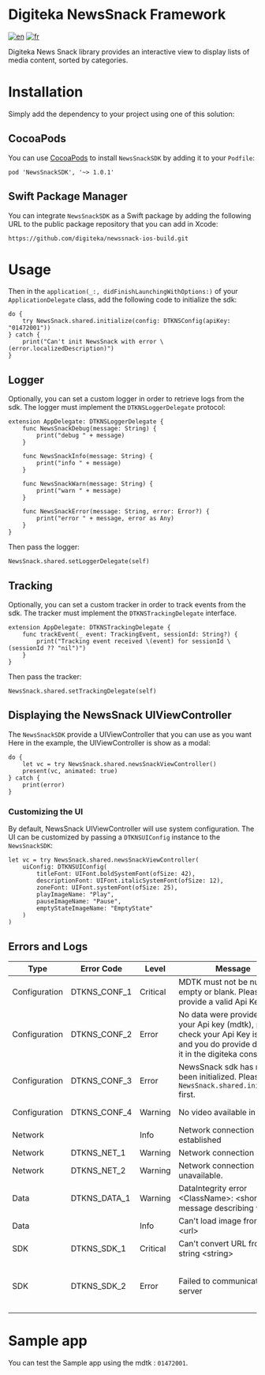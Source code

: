 # Digiteka NewsSnack Framework

[![en](https://img.shields.io/badge/lang-en-red.svg)](ReadMe.md)
[![fr](https://img.shields.io/badge/lang-fr-blue.svg)](ReadMe.fr.md)

Digiteka News Snack library provides an interactive view to display lists of media content, sorted by categories.

# Installation

Simply add the dependency to your project using one of this solution:

## CocoaPods

You can use [CocoaPods](https://cocoapods.org/) to install `NewsSnackSDK` by adding it to your `Podfile`:

`pod 'NewsSnackSDK', '~> 1.0.1'`

## Swift Package Manager

You can integrate `NewsSnackSDK` as a Swift package by adding the following URL to the public package repository that you can add in Xcode:

`https://github.com/digiteka/newssnack-ios-build.git`

# Usage

Then in the `application(_:, didFinishLaunchingWithOptions:)` of your `ApplicationDelegate` class, add the following code to initialize the sdk:

	do {
		try NewsSnack.shared.initialize(config: DTKNSConfig(apiKey: "01472001"))
	} catch {
		print("Can't init NewsSnack with error \(error.localizedDescription)")
	}

## Logger

Optionally, you can set a custom logger in order to retrieve logs from the sdk. The logger must implement the `DTKNSLoggerDelegate` protocol:

	extension AppDelegate: DTKNSLoggerDelegate {
		func NewsSnackDebug(message: String) {
			print("debug " + message)
		}
		
		func NewsSnackInfo(message: String) {
			print("info " + message)
		}
		
		func NewsSnackWarn(message: String) {
			print("warn " + message)
		}
		
		func NewsSnackError(message: String, error: Error?) {
			print("error " + message, error as Any)
		}
	}

Then pass the logger:

	NewsSnack.shared.setLoggerDelegate(self)

## Tracking

Optionally, you can set a custom tracker in order to track events from the sdk. The tracker must implement the `DTKNSTrackingDelegate` interface.

	extension AppDelegate: DTKNSTrackingDelegate {
    	func trackEvent(_ event: TrackingEvent, sessionId: String?) {
        	print("Tracking event received \(event) for sessionId \(sessionId ?? "nil")")
    	}
	}

Then pass the tracker:

	NewsSnack.shared.setTrackingDelegate(self)

## Displaying the NewsSnack UIViewController

The `NewsSnackSDK` provide a UIViewController that you can use as you want
Here in the example, the UIViewController is show as a modal:

	do {
		let vc = try NewsSnack.shared.newsSnackViewController()
		present(vc, animated: true)
	} catch {
		print(error)
	}

### Customizing the UI

By default, NewsSnack UIViewController will use system configuration.
The UI can be customized by passing a `DTKNSUIConfig` instance to the `NewsSnackSDK`:

	let vc = try NewsSnack.shared.newsSnackViewController(
        uiConfig: DTKNSUIConfig(
            titleFont: UIFont.boldSystemFont(ofSize: 42),
            descriptionFont: UIFont.italicSystemFont(ofSize: 12),
            zoneFont: UIFont.systemFont(ofSize: 25),
            playImageName: "Play",
            pauseImageName: "Pause",
            emptyStateImageName: "EmptyState"
        )
    )

## Errors and Logs

| Type          | Error Code   | Level    | Message                                                                                                                                    | Cause                                                                                                                       |
|---------------|--------------|----------|--------------------------------------------------------------------------------------------------------------------------------------------|-----------------------------------------------------------------------------------------------------------------------------|
| Configuration | DTKNS_CONF_1 | Critical | MDTK must not be null, empty or blank. Please provide a valid Api Key.                                                                     | mdtk is null or empty                                                                                                       |  
| Configuration | DTKNS_CONF_2 | Error    | No data were provided for your Api key (mdtk), please check your Api Key is valid, and you do provide data for it in the digiteka console. | The mdtk is not valid, or no video has been configured in the digiteka console                                              |  
| Configuration | DTKNS_CONF_3 | Error    | NewsSnack sdk has not yet been initialized. Please call `NewsSnack.shared.initialize` first.                                                      | `NewsSnack.shared.initialize` has not been called yet                                                                              |  
| Configuration | DTKNS_CONF_4 | Warning  | No video available in zone                                                                                                                 | No video is available for this zone                                                                                         |  
| Network       |              | Info     | Network connection re-established                                                                                                          | Network connection was lost and has been re-established                                                                     |  
| Network       | DTKNS_NET_1  | Warning  | Network connection lost.                                                                                                                   | Lost network connection                                                                                                     |  
| Network       | DTKNS_NET_2  | Warning  | Network connection unavailable.                                                                                                            | Failed to connect to network                                                                                                |  
| Data          | DTKNS_DATA_1 | Warning  | DataIntegrity error \<ClassName>: \<short message describing why>                                                                          | Required data was not provided by the server.                                                                               |  
| Data          |              | Info     | Can't load image from url \<url>                                                                                                            | The placeholder image url wasn't valid or failed to load                                                                    |
| SDK           | DTKNS_SDK_1  | Critical | Can't convert URL from string \<string>                                                                                                   | Built server url was not valid. Please contact support.                                                                     |
| SDK           | DTKNS_SDK_2  | Error    | Failed to communicate with server                                                                                                          | Server response was invalid, or connection failed (timeout). Contact support if it occurs too frequently or systematically. |

# Sample app

You can test the Sample app using the mdtk : `01472001`.
